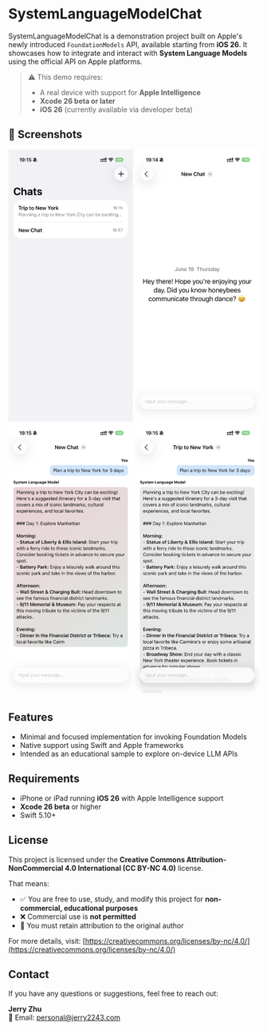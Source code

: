 # SystemLanguageModelChat

SystemLanguageModelChat is a demonstration project built on Apple's newly introduced `FoundationModels` API, available starting from **iOS 26**. It showcases how to integrate and interact with **System Language Models** using the official API on Apple platforms.

> ⚠️ This demo requires:
> - A real device with support for **Apple Intelligence**
> - **Xcode 26 beta or later**
> - **iOS 26** (currently available via developer beta)

## 📸 Screenshots

<p align="center">
  <img src="Screenshot/1.PNG" alt="Screenshot 1" width="250" />
  <img src="Screenshot/2.PNG" alt="Screenshot 2" width="250" />
  <img src="Screenshot/3.PNG" alt="Screenshot 3" width="250" />
  <img src="Screenshot/4.PNG" alt="Screenshot 4" width="250" />
</p>

## Features

- Minimal and focused implementation for invoking Foundation Models
- Native support using Swift and Apple frameworks
- Intended as an educational sample to explore on-device LLM APIs

## Requirements

- iPhone or iPad running **iOS 26** with Apple Intelligence support  
- **Xcode 26 beta** or higher  
- Swift 5.10+

## License

This project is licensed under the **Creative Commons Attribution-NonCommercial 4.0 International (CC BY-NC 4.0)** license.

That means:

- ✅ You are free to use, study, and modify this project for **non-commercial, educational purposes**
- ❌ Commercial use is **not permitted**
- 📎 You must retain attribution to the original author

For more details, visit: [https://creativecommons.org/licenses/by-nc/4.0/](https://creativecommons.org/licenses/by-nc/4.0/)

## Contact

If you have any questions or suggestions, feel free to reach out:

**Jerry Zhu**  
📧 Email: personal@jerry2243.com
